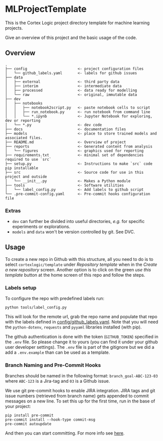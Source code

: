 # MLProjectTemplate

This is the Cortex Logic project directory template for machine learning projects.

Give an overview of this project and the basic usage of the code.

## Overview

```
.
├── config                       <- project configuration files
│   └── github_labels.yaml       <- labels for github issues
├── data
│   ├── external                 <- third party data
│   ├── interim                  <- intermediate data
│   ├── processed                <- data ready for modelling
│   └── raw                      <- original, immutable data
├── dev
│   ├── notebooks
│   │   ├── notebook2script.py   <- paste notebook cells to script
│   │   ├── run_notebook.py      <- run notebook from command line
│   │   └── *.ipynb              <- Jupyter Notebook for exploring, dev or reporting
│   └── *.py                     <- dev code
├── docs                         <- documentation files
├── models                       <- place to store trained models and associated files.
├── README.md                    <- Overview of project
├── reports                      <- Generated content from analysis
│   └── figures                  <- graphics used for reporting
├── requirements.txt             <- minimal set of dependencies required to use `src`
├── setup.py                     <- Instructions to make `src` code pip installable
├── src                          <- Source code for use in this project and outside
│   └── __init__.py              <- Makes a Python module
├── tools                        <- Software utilities
│   └── label_config.py          <- Add labels to github script
└── .pre-commit-config.yaml      <- Pre-commit hooks configuration file
```

### Extras

- `dev` can further be divided into useful directories, *e.g.* for specific experiments or explorations.
- `models` and `data` won't be version controlled by git. See DVC.

## Usage

To create a new repo in Github with this structure, all you need to do is to select `cortexlogic/template` under *Repository template* when in the *Create a new repository* screen. Another option is to click on the green *use this template* button at the home screen of this repo and follow the steps.

### Labels setup

To configure the repo with predefined labels run:

```
python tools/label_config.py
```

This will look for the remote url, grab the repo name and populate that repo with the labels defined in [config/github_labels.yaml](config/github_labels.yaml). Note that you will need the `python-dotenv`, `requests` and `pyyaml` libraries installed (with pip).

The github authentication is done with the token (`GITHUB_TOKEN`) specified in the `.env` file. So please change it to yours (you can find it under your github user developer settings). The `.env` file is part of the gitignore but we did a add a `.env.example` than can be used as a template.

### Branch Naming and Pre-Commit Hooks

Branches should be named in the following format: `branch_goal-ABC-123-03` where `ABC-123` is a Jira-tag and `03` is a Github issue.

We use git pre-commit hooks to enable JIRA integration. JIRA tags and git issue numbers (retrieved from branch name) gets appended to commit messages on a new line. To set this up for the first time, run in the base of your project:

```
pip install pre-commit
pre-commit install --hook-type commit-msg
pre-commit autoupdate
```
And then you can start committing. For more info see [here](https://github.com/cortexlogic/git-hooks).
